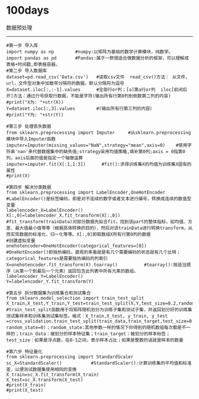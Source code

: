 100days
===========
数据预处理
___________
    #第一步 导入库  
    import numpy as np        #numpy:以矩阵为基础的数学计算模块，纯数学。  
    import pandas as pd       #Pandas:属于一款很适合做数据分析的框架，可以理解成表格+时间戳,即表格容器。  
    #第二步 导入数据库  
    dataset=pd.read_csv('Data.csv')   #读取csv文件  read_csv()方法： 从文件，url，文件型对象中加载带分隔符的数据。默认分隔符为逗号  
    X=dataset.iloc[:,:-1].values      #全部行or列；[a]第a行or列  iloc[前闭后开]方法：通过行号获取行数据，不能是字符(输出所有行第0列到倒数第二列的内容)
    #print("X为: "+str(X))
    Y=dataset.iloc[:,3].values        #(输出所有行第三列的内容）
    #print("Y为: "+str(Y))

    #第三步 处理丢失数据
    from sklearn.preprocessing import Imputer     #从sklearn.preprocessing模块中导入Imputer函数
    imputer=Imputer(missing_values="NaN",strategy="mean",axis=0)    #使用字符串'nan'来代替数据集中的缺失值;strategy采用均值策略,填补第0列;axis = 0指第0列，axis后面的值是指定一个轴做运算
    imputer=imputer.fit(X[:1,1:3])      #fit():求得训练集X的均值为训练集X固有的属性
    #print(X)

    #第四步 解决分类数据
    from sklearn.preprocessing import LabelEncoder,OneHotEncoder       #LabelEncoder()是标签编码，即是对不连续的数字或者文本进行编号，转换成连续的数值型变量
    labelencoder_X=LabelEncoder()
    X[:,0]=labelencoder_X.fit_transform(X[:,0])          #fit_transform(trainData)对部分数据先拟合fit，找到该part的整体指标，如均值、方差、最大值最小值等等（根据具体转换的目的），然后对该trainData进行转换transform，从而实现数据的标准化、归一化等等。X[:,0]即取数组X所有行第0列的数据
    #创建虚拟变量
    onehotencoder=OneHotEncoder(categorical_features=[0])       #OneHotEncoder()即独热编码，直观的来看就是有几个需要编码的状态就有几个比特；categorical_features是需要独热编码的列索引
    X=onehotencoder.fit_transform(X).toarray()          #toarray():按适当顺序（从第一个到最后一个元素）返回包含此列表中所有元素的数组。
    labelencoder_Y=LabelEncoder()
    Y=labelencoder_Y.fit_transform(Y)

    #第五步 拆分数据集为训练集合和测试集合
    from sklearn.model_selection import train_test_split
    X_train,X_test,Y_train,Y_test=train_test_split(X,Y,test_size=0.2,random_state=0)     #train_test_split函数用于将矩阵随机划分为训练子集和测试子集，并返回划分好的训练集测试集样本和训练集测试集标签。格式：X_train,X_test, y_train, y_test =cross_validation.train_test_split(train_data,train_target,test_size=0.3, random_state=0)；random_state:其他参数一样的情况下你得到的随机数组每次都是不一样的；train_data：被划分的样本特征集；train_target：被划分的样本标签；test_size：如果是浮点数，在0-1之间，表示样本占比；如果是整数的话就是样本的数量

    #第六步 特征量化
    from sklearn.preprocessing import StandardScaler
    sc_X=StandardScaler()           #StandardScaler():计算训练集的平均值和标准差，以便测试数据集使用相同的变换
    X_train=sc_X.fit_transform(X_train)
    X_test=sc_X.transform(X_test)
    #print(X_train)
    #print(X_test)
